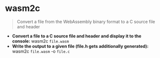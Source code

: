 # wasm2c
> Convert a file from the WebAssembly binary format to a C source file and header
- **Convert a file to a C source file and header and display it to the console:**
wasm2c `file.wasm`
- **Write the output to a given file (file.h gets additionally generated):**
wasm2c `file.wasm` -o `file.c`
